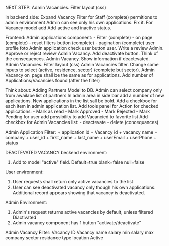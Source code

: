 NEXT STEP:
 Admin Vacancies. Filter layout (css)

in backend side:
    Expand Vacancy Filter for Staff (complete)
    permitions to admin environment
    Admin can see only his own applications. Fix it.
    For Vacancy model add Add active and inactive status.
    

Frontend:
    Admin applications component:
        - Filter (complete)
        - on page (complete)
        - reset filters button (complete)
        - pagination (complete)
    user profile foto
    Admin application check user button
    user. Write a review
    Admin. Approve or reject review
    Admin Vacancy. Add deactivate button. Think of the consequences.
    Admin Vacancy. Show information if deactevated.
    Admin Vacancies. Filter layout (css)
    Admin Vacancies filter. Change some inputs to select (active, residence, sector) (complete but sector).
    Admin Vacancy on_page shall be the same as for applications.
    Add number of Applications/Vacancies found (after the filter)

    
    
    

Think about:
    Adding Partners Model to DB.
        Admin can select company only from awailabe list of partners
    In admin area in side bar add a number of new applications. New applications in the list sall be bold.
    Add a checkbox for each item in admin application list. Add tools panel for Action for checked applications:
        - Mark as read
        - Mark Approved
        - Mark Rejected
        - Mark Pending
    for user add possibility to add Vacancied to favorite list
    Add checkbox for Admin Vacancies list:
        - deactevate
        - delete (concequances)
        


Admin Application Filter:
    +   application id
    +   Vacancy id
    +   vacancy name
    +   company
    +   user_id
    +   first_name
    +   last_name
    +   userEmail
    +   userPhone
    +   status


DEACTEVATED VACANCY
beckend environment:
1. Add to model "active" field. Default=true blank=false null=false

User environment:
1. User requests shall return only active vacancies to the list
2. User can see deactivated vacancy only though his own applications. Additional record appears showing that vacancy is deactivated.

Admin Environment:
1. Admin's request returns active vacancies by default, unless filtered Diactivated
2. Admin vacancy component has 1 button "activate/deactivate"



Admin Vacancy Filter:
Vacancy ID
Vacancy name
salary min
salary max
company
sector
residance type
location
Active











